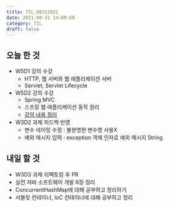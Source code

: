 ```yaml
---
title: TIL_08312021
date: 2021-08-31 14:08:68
category: TIL
draft: false
---
```


## 오늘 한 것

- W5D1 강의 수강
  - HTTP, 웹 서버와 웹 애플리케이션 서버
  - Servlet, Servlet Lifecycle
- W5D2 강의 수강
  - Spring MVC
  - 스프링 웹 애플리케이션 동작 원리
  - [강의 내용 정리](https://hwanny.netlify.app/devcourse/(w5d2)-spring-mvc/)
- W3D2 과제 피드백 반영
  - 변수 네이밍 수정 : 불분명한 변수명 사용X
  - 예외 메시지 입력 : exception 객체 인자로 예외 메시지 String


## 내일 할 것

- W3D3 과제 리팩토링 후 PR
- 실전 자바 소프트웨어 개발 6장 정리
- ConcurrentHashMap에 대해 공부하고 정리하기
- 서블릿 컨테이너, IoC 컨테이너에 대해 공부하고 정리